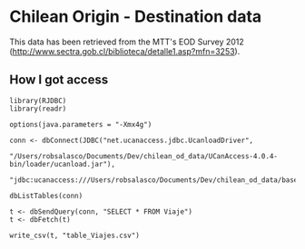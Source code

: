# Chilean Origin - Destination data

This data has been retrieved from the MTT's EOD Survey 2012 (http://www.sectra.gob.cl/biblioteca/detalle1.asp?mfn=3253).

## How I got access 

```
library(RJDBC)
library(readr)

options(java.parameters = "-Xmx4g")

conn <- dbConnect(JDBC("net.ucanaccess.jdbc.UcanloadDriver",
                       "/Users/robsalasco/Documents/Dev/chilean_od_data/UCanAccess-4.0.4-bin/loader/ucanload.jar"),
                       "jdbc:ucanaccess:///Users/robsalasco/Documents/Dev/chilean_od_data/base_datos_eodStgo_2012.accdb")

dbListTables(conn)

t <- dbSendQuery(conn, "SELECT * FROM Viaje")
t <- dbFetch(t)

write_csv(t, "table_Viajes.csv")
```
